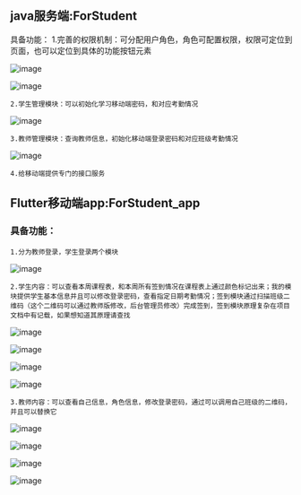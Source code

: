 ## java服务端:ForStudent
  具备功能：
    1.完善的权限机制：可分配用户角色，角色可配置权限，权限可定位到页面，也可以定位到具体的功能按钮元素

![image](https://github.com/xiaoping1993/ForStudent/raw/master/resource/用户配置.png)

![image](https://github.com/xiaoping1993/ForStudent/raw/master/resource/教师配置.png)

    2.学生管理模块：可以初始化学习移动端密码，和对应考勤情况

![image](https://github.com/xiaoping1993/ForStudent/raw/master/resource/学生管理.png)
    
    3.教师管理模块：查询教师信息，初始化移动端登录密码和对应班级考勤情况

![image](https://github.com/xiaoping1993/ForStudent/raw/master/resource/教师管理.png)

    4.给移动端提供专门的接口服务
## Flutter移动端app:ForStudent_app
### 具备功能：
    1.分为教师登录，学生登录两个模块

![image](https://github.com/xiaoping1993/ForStudent/raw/master/resource/app主页.png)

	2.学生内容：可以查看本周课程表，和本周所有签到情况在课程表上通过颜色标记出来；我的模块提供学生基本信息并且可以修改登录密码，查看指定日期考勤情况；签到模块通过扫描班级二维码（这个二维码可以通过教师版修改，后台管理员修改）完成签到，签到模块原理复杂在项目文档中有记载，如果想知道其原理请查找

![image](https://github.com/xiaoping1993/ForStudent/raw/master/resource/学生个人.png)

![image](https://github.com/xiaoping1993/ForStudent/raw/master/resource/学生登录.png)

![image](https://github.com/xiaoping1993/ForStudent/raw/master/resource/课程表.png)

![image](https://github.com/xiaoping1993/ForStudent/raw/master/resource/学生签到.png)

    3.教师内容：可以查看自己信息，角色信息，修改登录密码，通过可以调用自己班级的二维码，并且可以替换它

![image](https://github.com/xiaoping1993/ForStudent/raw/master/resource/教师我的.png)

![image](https://github.com/xiaoping1993/ForStudent/raw/master/resource/教师主页获得班级二维码.png)

![image](https://github.com/xiaoping1993/ForStudent/raw/master/resource/教师获得二维码变更二维码.png)

![image](https://github.com/xiaoping1993/ForStudent/raw/master/resource/学生签到.png)
